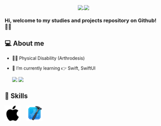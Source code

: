 <p align="center">
  <a href="https://github.com/anuraghazra/github-readme-stats">
    <img
      align="center"
      src="https://github-readme-stats.vercel.app/api/top-langs/?username=siddronio&theme=chartreuse-dark&layout=compact"
    />
  </a>
  <a href="https://github.com/anuraghazra/github-readme-stats">
    <img
      align="center"
      src="https://github-readme-stats.vercel.app/api?username=siddronio&count_private=true&show_icons=true&theme=chartreuse-dark&custom_title=Github%20Status&hide=issues"
    />
  </a>
</p>

### Hi, welcome to my studies and projects repository on Github! 🙋‍♂️

<p id ="aboutme" align="left"></p>

## 💻 About me 

- 👨‍🦽 Physical Disability (Arthrodesis)
- 🌱 I’m currently learning 👉 Swift, SwiftUI

  <a href="mailto:jhonsidr@gmail.com" alt="Gmail">
  <img src="https://img.shields.io/badge/Gmail-D14836?style=for-the-badge&logo=gmail&logoColor=white" /></a>
  
  <a href="https://www.linkedin.com/in/jhonatansidronio/" alt="LinkedIn">
  <img src="https://img.shields.io/badge/LinkedIn-0077B5?style=for-the-badge&logo=linkedin&logoColor=white" /></a>

<p id ="skills" align="left"></p>

## 💪 Skills

<code><img height="50" src="https://github.com/devicons/devicon/blob/master/icons/apple/apple-original.svg" alt="Apple"/></code>&nbsp;&nbsp;&nbsp;&nbsp;
<code><img height="50" src="https://github.com/devicons/devicon/blob/master/icons/xcode/xcode-original.svg" alt="Xcode"/></code>&nbsp;&nbsp;&nbsp;&nbsp;


